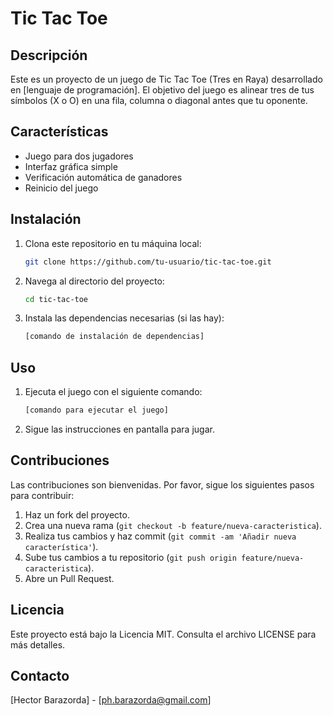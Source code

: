# Tic Tac Toe

## Descripción

Este es un proyecto de un juego de Tic Tac Toe (Tres en Raya) desarrollado en [lenguaje de programación]. El objetivo del juego es alinear tres de tus símbolos (X o O) en una fila, columna o diagonal antes que tu oponente.

## Características

- Juego para dos jugadores
- Interfaz gráfica simple
- Verificación automática de ganadores
- Reinicio del juego

## Instalación

1. Clona este repositorio en tu máquina local:
    ```sh
    git clone https://github.com/tu-usuario/tic-tac-toe.git
    ```

2. Navega al directorio del proyecto:
    ```sh
    cd tic-tac-toe
    ```

3. Instala las dependencias necesarias (si las hay):
    ```sh
    [comando de instalación de dependencias]
    ```

## Uso

1. Ejecuta el juego con el siguiente comando:
    ```sh
    [comando para ejecutar el juego]
    ```

2. Sigue las instrucciones en pantalla para jugar.

## Contribuciones

Las contribuciones son bienvenidas. Por favor, sigue los siguientes pasos para contribuir:

1. Haz un fork del proyecto.
2. Crea una nueva rama (`git checkout -b feature/nueva-caracteristica`).
3. Realiza tus cambios y haz commit (`git commit -am 'Añadir nueva característica'`).
4. Sube tus cambios a tu repositorio (`git push origin feature/nueva-caracteristica`).
5. Abre un Pull Request.

## Licencia

Este proyecto está bajo la Licencia MIT. Consulta el archivo LICENSE para más detalles.

## Contacto

[Hector Barazorda] - [ph.barazorda@gmail.com]

